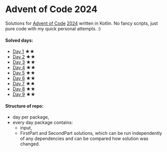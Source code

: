 # Advent of Code 2024

Solutions for [Advent of Code](https://adventofcode.com/) [2024](https://adventofcode.com/2024) written in Kotlin.
No fancy scripts, just pure code with my quick personal attempts. :)

#### Solved days:
* [Day 1](src/day01) ★★
* [Day 2](src/day02) ★★
* [Day 3](src/day03) ★★
* [Day 4](src/day04) ★★
* [Day 5](src/day05) ★★
* [Day 6](src/day06) ★★
* [Day 7](src/day07) ★★
* [Day 8](src/day08) ★★
* [Day 9](src/day09) ★★

#### Structure of repo:
 - day per package,
 - every day package contains: 
   - input,
   - FirstPart and SecondPart solutions, which can be run independently of any dependencies and can be compared how solution was changed.
